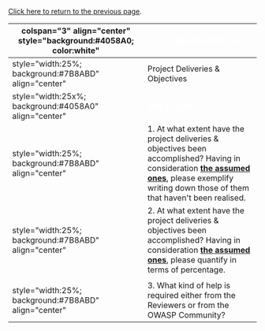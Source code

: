 [Click here to return to the previous
page](Project_Information:template_Spanish_Project "wikilink").

| colspan="3" align="center" style="background:\#4058A0; color:white" | <font color="white">**50% REVIEW PROCESS**                                                                                                                                                                                                                                                                          |
| ------------------------------------------------------------------- | ------------------------------------------------------------------------------------------------------------------------------------------------------------------------------------------------------------------------------------------------------------------------------------------------------------------- |
| style="width:25%; background:\#7B8ABD" align="center"               | Project Deliveries & Objectives                                                                                                                                                                                                                                                                                     |
| style="width:25x%; background:\#4058A0" align="center"              | <font color="white">**QUESTIONS**                                                                                                                                                                                                                                                                                   |
| style="width:25%; background:\#7B8ABD" align="center"               | 1\. At what extent have the project deliveries & objectives been accomplished? Having in consideration [**the assumed ones**](OWASP_Summer_of_Code_2008_Applications#Internationalization_Guidelines_and_OWASP-Spanish_Project "wikilink"), please exemplify writing down those of them that haven't been realised. |
| style="width:25%; background:\#7B8ABD" align="center"               | 2\. At what extent have the project deliveries & objectives been accomplished? Having in consideration [**the assumed ones**](OWASP_Summer_of_Code_2008_Applications#Internationalization_Guidelines_and_OWASP-Spanish_Project "wikilink"), please quantify in terms of percentage.                                 |
|                                                                     |                                                                                                                                                                                                                                                                                                                     |
| style="width:25%; background:\#7B8ABD" align="center"               | 3\. What kind of help is required either from the Reviewers or from the OWASP Community?                                                                                                                                                                                                                            |
